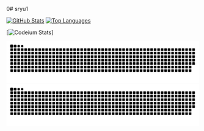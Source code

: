 0# sryu1

[![GitHub Stats](https://github-readme-stats.vercel.app/api?username=sryu1&show_icons=true&theme=algolia&count_private=true)](https://github.com/anuraghazra/github-readme-stats)
[![Top Languages](https://github-readme-stats.vercel.app/api/top-langs/?username=sryu1&layout=compact&theme=algolia)](https://github.com/anuraghazra/github-readme-stats)

[![Codeium Stats](https://codeium.com/profile/sryu1/card.png)]

![github contribution grid snake animation](https://raw.githubusercontent.com/sryu1/sryu1/output/github-contribution-grid-snake-dark.svg#gh-dark-mode-only)
![github contribution grid snake animation](https://raw.githubusercontent.com/sryu1/sryu1/output/github-contribution-grid-snake.svg#gh-light-mode-only)
